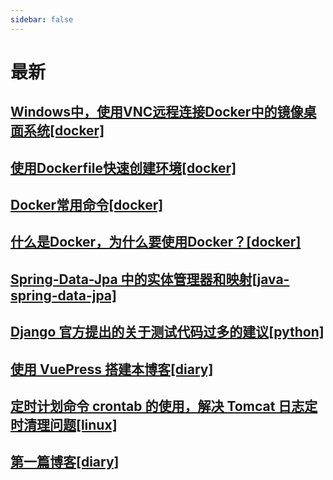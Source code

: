 ```yaml
---
sidebar: false
---
```

# 最新

## [Windows中，使用VNC远程连接Docker中的镜像桌面系统[docker]](docker/4.md)
## [使用Dockerfile快速创建环境[docker]](docker/3.md)
## [Docker常用命令[docker]](docker/2.md)
## [什么是Docker，为什么要使用Docker？[docker]](docker/1.md)
## [Spring-Data-Jpa 中的实体管理器和映射[java-spring-data-jpa]](java-spring-data-jpa/1.md)
## [Django 官方提出的关于测试代码过多的建议[python]](python/1.md)
## [使用 VuePress 搭建本博客[diary]](diary/2.md)
## [定时计划命令 crontab 的使用，解决 Tomcat 日志定时清理问题[linux]](linux/1.md)
## [第一篇博客[diary]](diary/1.md)
